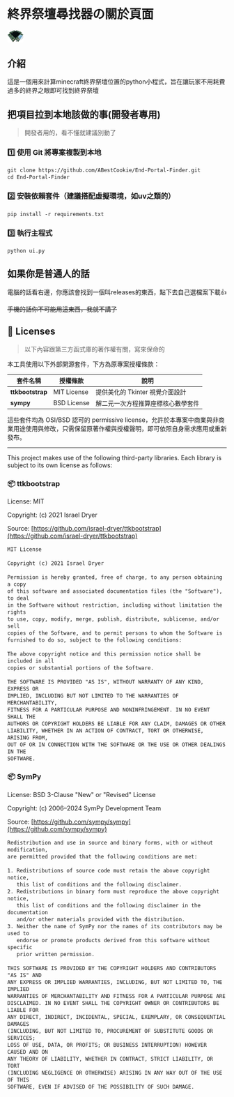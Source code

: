 # 終界祭壇尋找器の關於頁面



<img src="img\未命名.png" alt="未命名" style="zoom:5%;" />

## 介紹

這是一個用來計算minecraft終界祭壇位置的python小程式，旨在讓玩家不用耗費過多的終界之眼即可找到終界祭壇

## 把項目拉到本地該做的事(開發者專用)
>開發者用的，看不懂就建議別動了

### 1️⃣ 使用 Git 將專案複製到本地

```
git clone https://github.com/ABestCookie/End-Portal-Finder.git
cd End-Portal-Finder
```

### 2️⃣ 安裝依賴套件（建議搭配虛擬環境，如uv之類的）

```
pip install -r requirements.txt
```

### 3️⃣ 執行主程式

```
python ui.py
```

## 如果你是普通人的話

電腦的話看右邊，你應該會找到一個叫releases的東西，點下去自己選檔案下載👍

~~手機的話你不可能用這東西，我就不講了~~

## 📜 Licenses
>以下內容跟第三方函式庫的著作權有關，寫來保命的

本工具使用以下外部開源套件，下方為原專案授權條款：

| 套件名稱       | 授權條款        | 說明 |
|----------------|-----------------|------|
| **ttkbootstrap** | MIT License | 提供美化的 Tkinter 視覺介面設計 |
| **sympy**       | BSD License | 解二元一次方程推算座標核心數學套件 |

這些套件均為 OSI/BSD 認可的 permissive license，允許於本專案中商業與非商業用途使用與修改，只需保留原著作權與授權聲明，即可依照自身需求應用或重新發布。

---

This project makes use of the following third-party libraries. Each library is subject to its own license as follows:

### 📦 ttkbootstrap

License: MIT

Copyright: (c) 2021 Israel Dryer

Source: [https://github.com/israel-dryer/ttkbootstrap](https://github.com/israel-dryer/ttkbootstrap)

```
MIT License

Copyright (c) 2021 Israel Dryer

Permission is hereby granted, free of charge, to any person obtaining a copy
of this software and associated documentation files (the "Software"), to deal
in the Software without restriction, including without limitation the rights
to use, copy, modify, merge, publish, distribute, sublicense, and/or sell
copies of the Software, and to permit persons to whom the Software is
furnished to do so, subject to the following conditions:

The above copyright notice and this permission notice shall be included in all
copies or substantial portions of the Software.

THE SOFTWARE IS PROVIDED "AS IS", WITHOUT WARRANTY OF ANY KIND, EXPRESS OR
IMPLIED, INCLUDING BUT NOT LIMITED TO THE WARRANTIES OF MERCHANTABILITY,
FITNESS FOR A PARTICULAR PURPOSE AND NONINFRINGEMENT. IN NO EVENT SHALL THE
AUTHORS OR COPYRIGHT HOLDERS BE LIABLE FOR ANY CLAIM, DAMAGES OR OTHER
LIABILITY, WHETHER IN AN ACTION OF CONTRACT, TORT OR OTHERWISE, ARISING FROM,
OUT OF OR IN CONNECTION WITH THE SOFTWARE OR THE USE OR OTHER DEALINGS IN THE
SOFTWARE.
```

### 📦 SymPy

License: BSD 3-Clause "New" or "Revised" License

Copyright: (c) 2006–2024 SymPy Development Team

Source: [https://github.com/sympy/sympy](https://github.com/sympy/sympy)

```
Redistribution and use in source and binary forms, with or without modification,
are permitted provided that the following conditions are met:

1. Redistributions of source code must retain the above copyright notice,
   this list of conditions and the following disclaimer.
2. Redistributions in binary form must reproduce the above copyright notice,
   this list of conditions and the following disclaimer in the documentation
   and/or other materials provided with the distribution.
3. Neither the name of SymPy nor the names of its contributors may be used to
   endorse or promote products derived from this software without specific
   prior written permission.

THIS SOFTWARE IS PROVIDED BY THE COPYRIGHT HOLDERS AND CONTRIBUTORS "AS IS" AND
ANY EXPRESS OR IMPLIED WARRANTIES, INCLUDING, BUT NOT LIMITED TO, THE IMPLIED
WARRANTIES OF MERCHANTABILITY AND FITNESS FOR A PARTICULAR PURPOSE ARE
DISCLAIMED. IN NO EVENT SHALL THE COPYRIGHT OWNER OR CONTRIBUTORS BE LIABLE FOR
ANY DIRECT, INDIRECT, INCIDENTAL, SPECIAL, EXEMPLARY, OR CONSEQUENTIAL DAMAGES
(INCLUDING, BUT NOT LIMITED TO, PROCUREMENT OF SUBSTITUTE GOODS OR SERVICES;
LOSS OF USE, DATA, OR PROFITS; OR BUSINESS INTERRUPTION) HOWEVER CAUSED AND ON
ANY THEORY OF LIABILITY, WHETHER IN CONTRACT, STRICT LIABILITY, OR TORT
(INCLUDING NEGLIGENCE OR OTHERWISE) ARISING IN ANY WAY OUT OF THE USE OF THIS
SOFTWARE, EVEN IF ADVISED OF THE POSSIBILITY OF SUCH DAMAGE.
```
